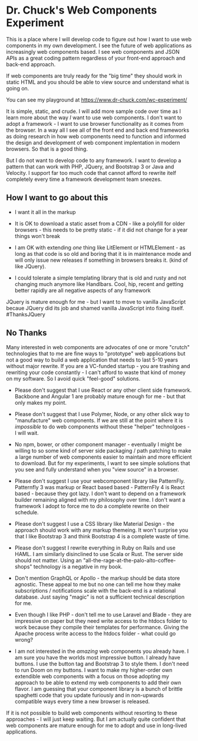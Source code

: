 Dr. Chuck's Web Components Experiment
=====================================

This is a place where I will develop code to figure out how I want to use
web components in my own development.
I see the future of web applications as increasingly web components based.
I see web components and JSON APIs as a great coding pattern regardless of your
front-end approach and back-end approach.

If web components are truly ready
for the "big time" they should work in static HTML and you should be able
to view source and understand what is going on.

You can see my playground at https://www.dr-chuck.com/wc-experiment/

It is simple, static, and crude.  I will add more sample code over time as I learn more
about the way *I* want to use web components.
I don't want to adopt a framework - I want to use browser functionality as it comes from the browser.
In a way all I see all of the front end and back end frameworks as doing research in how web components
need to function and informed the design and development of web component
implentation in modern browsers.  So that is a good thing.

But I do not want to develop code to any framework.   I want to develop a pattern that can work with
PHP, JQuery, and Bootstrap 3 or Java and Velocity.   I support far too much code that cannot afford
to rewrite itelf completely every time a framework development team sneezes.

How I want to go about this
---------------------------

* I want it all in the markup

* It is OK to download a static asset from a CDN - like a polyfill for older browsers - this needs
to be pretty static - if it did not change for a year things won't break

* I am OK with extending *one* thing like LitElement or HTMLElement - as long as that code is
so old and boring that it is in maintenance mode and will only issue new releases if something
in browsers breaks it.  (kind of like JQuery).

* I could tolerate a simple templating library that is old and rusty and not
changing much anymore like Handlbars.   Cool, hip, recent and getting better rapidly are
all negative aspects of any framework

JQuery is mature enough for me - but I want to move to vanilla JavaScript becaue JQuery did its job
and shamed vanilla JavaScript into fixing itself.  #ThanksJQuery

No Thanks
---------

Many interested in web components are advocates of one or more "crutch" technologies that to me
are fine ways to "prototype" web applications but not a good way to build a web application that
needs to last 5-10 years without major rewrite.  If you are a VC-funded startup - you are trashing and
rewriting your code constantly - I can't afford to waste that kind of money on my software.  So I avoid
quick "feel-good" solutions.

* Please don't suggest that I use React or any other client side framework. Backbone and Angular 1
are probably mature enough for me - but that only makes my point.

* Please don't suggest that I use Polymer, Node, or any other slick way to "manufacture" web components.
If we are still at the point where it is *impossible* to do web components without these
"helper" technolgoes - I will wait.

* No npm, bower, or other component manager - eventually I might be willing to so some kind of
server side packaging / path patching to make a large number of web components easier to maintain
and more efficient to download.  But for my experiments, I want to see simple solutions that
you see and fully understand when you "view source" in a browser.

* Please don't suggest I use your webcomponent library like PatternFly. Patternfly 3 was
markup or React based based - PatternFly 4 is React based - because they got lazy.  I don't
want to depend on a framework builder remaining aligned with my philosophy over time.
I don't want a framework I adopt to force me to do a complete rewrite on their schedule.

* Please don't suggest I use a CSS library like Material Design - the approach should
work with any markup themeing.   It won't surprise you that I like Bootstrap 3 and think
Bootstrap 4 is a complete waste of time.

* Please don't suggest I rewrite everything in Ruby on Rails and use HAML.  I am
similarly disinclined to use Scala or Rust.  The server side should not matter.
Using an "all-the-rage-at-the-palo-alto-coffee-shops" technology is a negative
in my book.

* Don't mention GraphQL or Apollo - the markup should be data store agnostic.  These appeal to me
but no one can tell me how they make subscriptions / notifications scale with the back-end is a
relational database.  Just saying "magic" is not a sufficient technical description for me.

* Even though I like PHP - don't tell me to use Laravel and Blade - they are impressive on paper but they
need write access to the htdocs folder to work because they compile their templates for performance.
Giving the Apache process write access to the htdocs folder - what could go wrong?

* I am not interested in the *amazing* web components you already have. I am sure you have the worlds
most impressive button.
I already have buttons.  I use the button tag and Bootstrap 3 to style them.
I don't need to run Doom on my buttons.
I want to make my higher-order own extendible web components with a focus on those adopting my approach
to be able to extend my web components to add their own flavor.  I am guessing that your
component library is a bunch of brittle spaghetti code
that you update furiously and in non-upwards compatible ways every time a new browser is released.

If it is not possible to build web components without resorting to these approaches - I will just
keep waiting.  But I am actually quite confident that web components are mature enough for
me to adopt and use in long-lived applications.


